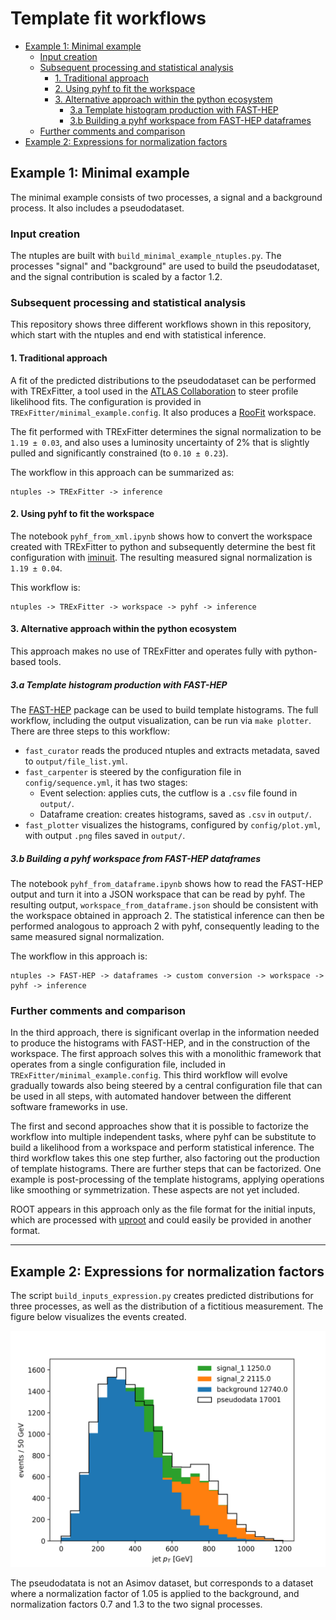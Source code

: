 # Template fit workflows

- [Example 1: Minimal example](#example-1-minimal-example)
    - [Input creation](#input-creation)
    - [Subsequent processing and statistical analysis](#subsequent-processing-and-statistical-analysis)
        - [1. Traditional approach](#1-traditional-approach)
        - [2. Using pyhf to fit the workspace](#2-using-pyhf-to-fit-the-workspace)
        - [3. Alternative approach within the python ecosystem](#3-alternative-approach-within-the-python-ecosystem)
            - [3.a Template histogram production with FAST-HEP](#3a-template-histogram-production-with-fast-hep)
            - [3.b Building a pyhf workspace from FAST-HEP dataframes](#3b-building-a-pyhf-workspace-from-fast-hep-dataframes)
    - [Further comments and comparison](#further-comments-and-comparison)
- [Example 2: Expressions for normalization factors](#example-2-expressions-for-normalization-factors)


## Example 1: Minimal example
The minimal example consists of two processes, a signal and a background process.
It also includes a pseudodataset.

### Input creation
The ntuples are built with `build_minimal_example_ntuples.py`.
The processes "signal" and "background" are used to build the pseudodataset, and the signal contribution is scaled by a factor 1.2.

### Subsequent processing and statistical analysis
This repository shows three different workflows shown in this repository, which start with the ntuples and end with statistical inference.

#### 1. Traditional approach
A fit of the predicted distributions to the pseudodataset can be performed with TRExFitter, a tool used in the [ATLAS Collaboration](https://atlas.cern/) to steer profile likelihood fits.
The configuration is provided in `TRExFitter/minimal_example.config`.
It also produces a [RooFit](https://root.cern.ch/roofit) workspace.

The fit performed with TRExFitter determines the signal normalization to be `1.19 ± 0.03`, and also uses a luminosity uncertainty of 2% that is slightly pulled and significantly constrained (to `0.10 ± 0.23`).

The workflow in this approach can be summarized as:
```
ntuples -> TRExFitter -> inference
```

#### 2. Using pyhf to fit the workspace
The notebook `pyhf_from_xml.ipynb` shows how to convert the workspace created with TRExFitter to python and subsequently determine the best fit configuration with [iminuit](https://github.com/scikit-hep/iminuit).
The resulting measured signal normalization is `1.19 ± 0.04`.

This workflow is:
```
ntuples -> TRExFitter -> workspace -> pyhf -> inference
```

#### 3. Alternative approach within the python ecosystem
This approach makes no use of TRExFitter and operates fully with python-based tools.

##### 3.a Template histogram production with FAST-HEP
The [FAST-HEP](http://fast-hep.web.cern.ch/fast-hep/public/) package can be used to build template histograms.
The full workflow, including the output visualization, can be run via `make plotter`.
There are three steps to this workflow:
- `fast_curator` reads the produced ntuples and extracts metadata, saved to `output/file_list.yml`.
- `fast_carpenter` is steered by the configuration file in `config/sequence.yml`, it has two stages:
    - Event selection: applies cuts, the cutflow is a `.csv` file found in `output/`.
    - Dataframe creation: creates histograms, saved as `.csv` in `output/`.
- `fast_plotter` visualizes the histograms, configured by `config/plot.yml`, with output `.png` files saved in `output/`.

##### 3.b Building a pyhf workspace from FAST-HEP dataframes
The notebook `pyhf_from_dataframe.ipynb` shows how to read the FAST-HEP output and turn it into a JSON workspace that can be read by pyhf.
The resulting output, `workspace_from_dataframe.json` should be consistent with the workspace obtained in approach 2.
The statistical inference can then be performed analogous to approach 2 with pyhf, consequently leading to the same measured signal normalization.

The workflow in this approach is:
```
ntuples -> FAST-HEP -> dataframes -> custom conversion -> workspace -> pyhf -> inference
```

### Further comments and comparison

In the third approach, there is significant overlap in the information needed to produce the histograms with FAST-HEP, and in the construction of the workspace.
The first approach solves this with a monolithic framework that operates from a single configuration file, included in `TRExFitter/minimal_example.config`.
This third workflow will evolve gradually towards also being steered by a central configuration file that can be used in all steps, with automated handover between the different software frameworks in use.

The first and second approaches show that it is possible to factorize the workflow into multiple independent tasks, where pyhf can be substitute to build a likelihood from a workspace and perform statistical inference.
The third workflow takes this one step further, also factoring out the production of template histograms.
There are further steps that can be factorized.
One example is post-processing of the template histograms, applying operations like smoothing or symmetrization.
These aspects are not yet included.

ROOT appears in this approach only as the file format for the initial inputs, which are processed with [uproot](https://github.com/scikit-hep/uproot) and could easily be provided in another format.

---

## Example 2: Expressions for normalization factors
The script `build_inputs_expression.py` creates predicted distributions for three processes, as well as the distribution of a fictitious measurement. The figure below visualizes the events created.

<img src="figures/stacked.png" alt="distribution of simulated processes and pseudodata" width="640"/>

The pseudodatata is not an Asimov dataset, but corresponds to a dataset where a normalization factor of 1.05 is applied to the background, and normalization factors 0.7 and 1.3 to the two signal processes.